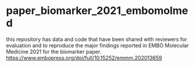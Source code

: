 # paper_biomarker_2021_embomolmed
this repository has data and code that have been shared with reviewers for evaluation and to reproduce the major findings reported in EMBO Molecular Medicine 2021 for the biomarker paper. 
https://www.embopress.org/doi/full/10.15252/emmm.202013659

